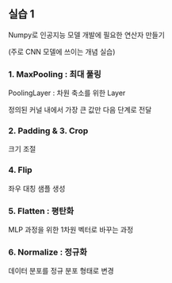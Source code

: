 ## 실습 1
Numpy로 인공지능 모델 개발에 필요한 연산자 만들기

(주로 CNN 모델에 쓰이는 개념 실습)

### 1. MaxPooling : 최대 풀링
PoolingLayer : 차원 축소를 위한 Layer 

정의된 커널 내에서 가장 큰 값만 다음 단계로 전달

### 2. Padding & 3. Crop
크기 조절

### 4. Flip
좌우 대칭 샘플 생성

### 5. Flatten : 평탄화
MLP 과정을 위한 1차원 벡터로 바꾸는 과정

### 6. Normalize : 정규화
데이터 분포를 정규 분포 형태로 변경


